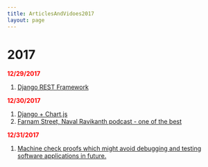 ```yaml
---
title: ArticlesAndVidoes2017
layout: page
---
```


# 2017

<b style="color: red">12/29/2017</b>

1. [Django REST Framework](https://www.youtube.com/watch?v=tG6O8YF91HE&index=2&list=PLEsfXFp6DpzSUvTvnKaN8xmu4bRZIaawC)

<b style="color: red">12/30/2017</b>

1. [Django + Chart.js](https://www.youtube.com/watch?v=B4Vmm3yZPgc)
2. [Farnam Street, Naval Ravikanth podcast - one of the best](https://www.farnamstreetblog.com/2017/02/naval-ravikant-reading-decision-making/)

<b style="color: red">12/31/2017</b>
		
1. [Machine check proofs which might avoid debugging and testing software applications in future.](https://media.ccc.de/v/34c3-9105-coming_soon_machine-checked_mathematical_proofs_in_everyday_software_and_hardware_development#t=3063)